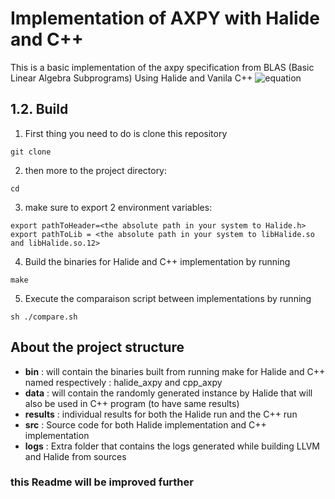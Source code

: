 # Implementation of AXPY with Halide and C++

This is a basic implementation of the axpy specification from BLAS (Basic Linear Algebra Subprograms) Using Halide and Vanila C++
![equation]()

## 1.2. Build

1. First thing you need to do is clone this repository
```
git clone 
```
2. then more to the project directory:
```
cd   
```

3. make sure to export 2 environment variables:
```
export pathToHeader=<the absolute path in your system to Halide.h>
export pathToLib = <the absolute path in your system to libHalide.so and libHalide.so.12>
```
4. Build the binaries for Halide and C++ implementation by running 
```
make
```
5. Execute the comparaison script between implementations by running
```
sh ./compare.sh
```
## About the project structure
- **bin** : will contain the binaries built from running make for Halide and C++ named respectively : halide_axpy and cpp_axpy
- **data** : will contain the randomly generated instance by Halide that will also be used in C++ program (to have same results)
- **results** : individual results for both the Halide run and the C++ run
- **src** : Source code for both Halide implementation and C++ implementation
- **logs** : Extra folder that contains the logs generated while building LLVM and Halide from sources

### this Readme will be improved further